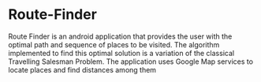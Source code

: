# Route-Finder
Route Finder is an android application that provides the user with the optimal path and sequence of places to be visited. The algorithm implemented to find this optimal solution is a variation of the classical Travelling Salesman Problem. The application uses Google Map services to locate places and find distances among them 
